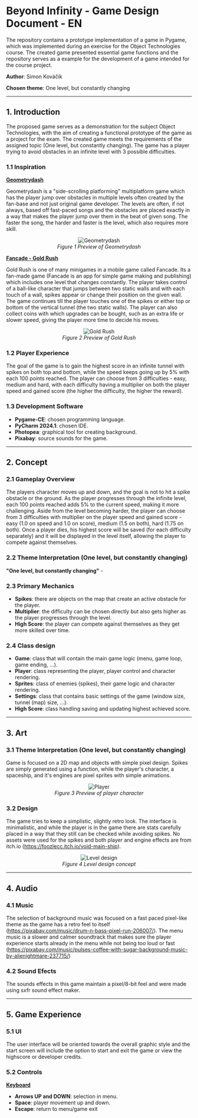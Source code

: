 # **Beyond Infinity - Game Design Document - EN**

The repository contains a prototype implementation of a game in Pygame, which was implemented during an exercise for the Object Technologies course. The created game presented essential game functions and the repository serves as a example for the development of a game intended for the course project.

**Author**: Simon Kováčik

**Chosen theme**: One level, but constantly changing

---
## **1. Introduction**
The proposed game serves as a demonstration for the subject Object Technologies, with the aim of creating a functional prototype of the game as a project for the exam. The created game meets the requirements of the assigned topic (One level, but constantly changing). The game has a player trying to avoid obstacles in an infinite level with 3 possible difficulties.

### **1.1 Inspiration**
<ins>**Geometrydash**</ins>

Geometrydash is a "side-scrolling platforming" multiplatform game which has the player jump over obstacles in multiple levels often created by the fan-base and not just original game developer. The levels are often, if not always, based off fast-paced songs and the obstacles are placed exactly in a way that makes the player jump over them in the beat of given song. The faster the song, the harder and faster is the level, which also requires more skill.

<p align="center">
  <img src="https://github.com/Rikito001/Beyond-Infinity/blob/main/Images/geometrydash.jpg" alt="Geometrydash">
  <br>
  <em>Figure 1 Preview of Geometrydash</em>
</p>

<ins>**Fancade - Gold Rush**</ins>

Gold Rush is one of many minigames in a mobile game called Fancade. Its a fan-made game (Fancade is an app for simple game making and publishing) which includes one level that changes constantly. The player takes control of a ball-like character that jumps between two static walls and with each touch of a wall, spikes appear or change their position on the given wall. The game continues till the player touches one of the spikes or either top or bottom of the vertical tunnel (the two static walls). The player can also collect coins with which upgrades can be bought, such as an extra life or slower speed, giving the player more time to decide his moves. 

<p align="center">
  <img src="https://github.com/Rikito001/Beyond-Infinity/blob/main/Images/GoldRush.jpg" alt="Gold Rush">
  <br>
  <em>Figure 2 Preview of Gold Rush</em>
</p>

### **1.2 Player Experience**
The goal of the game is to gain the highest score in an infinite tunnel with spikes on both top and bottom, while the speed keeps going up by 5% with each 100 points reached. The player can choose from 3 difficulties - easy, medium and hard, with each difficulty having a multiplier on both the player speed and gained score (the higher the difficulty, the higher the reward).

### **1.3 Development Software**
- **Pygame-CE**: chosen programming language.
- **PyCharm 2024.1**: chosen IDE.
- **Photopea**: graphical tool for creating background.
- **Pixabay**: source sounds for the game.

---
## **2. Concept**

### **2.1 Gameplay Overview**
The players character moves up and down, and the goal is not to hit a spike obstacle or the ground. As the player progresses through the infinite level, each 100 points reached adds 5% to the current speed, making it more challenging. Aside from the level becoming harder, the player can choose from 3 difficulties with multiplier on the player speed and gained score - easy (1.0 on speed and 1.0 on score), medium (1.5 on both), hard (1.75 on both). Once a player dies, his highest score will be saved (for each difficulty separately) and it will be displayed in the level itself, allowing the player to compete against themselves.

### **2.2 Theme Interpretation (One level, but constantly changing)**
**"One level, but constantly changing"** - 

### **2.3 Primary Mechanics**
- **Spikes**: there are objects on the map that create an active obstacle for the player.
- **Multiplier**: the difficulty can be chosen directly but also gets higher as the player progresses through the level.
- **High Score**: the player can compete against themselves as they get more skilled over time.

### **2.4 Class design**
- **Game**: class that will contain the main game logic (menu, game loop, game ending, ...).
- **Player**: class representing the player, player control and character rendering.
- **Sprites**: class of enemies (spikes), their game logic and character rendering.
- **Settings**: class that contains basic settings of the game (window size, tunnel (map) size, ...).
- **High Score**: class handling saving and updating highest achieved score.

---
## **3. Art**

### **3.1 Theme Interpretation (One level, but constantly changing)**
Game is focused on a 2D map and objects with simple pixel design. Spikes are simply generated using a function, while the player's character, a spaceship, and it's engines are pixel sprites with simple animations.

<p align="center">
  <img src="https://github.com/Rikito001/Beyond-Infinity/blob/main/Images/PlayerPreview.png" alt="Player">
  <br>
  <em>Figure 3 Preview of player character</em>
</p>

### **3.2 Design**
The game tries to keep a simplistic, slightly retro look. The interface is minimalistic, and while the player is in the game there are stats carefully placed in a way that they still can be checked while avoiding spikes. No assets were used for the spikes and both player and engine effects are from itch.io (https://foozlecc.itch.io/void-main-ship).
<p align="center">
  <img src="https://github.com/Rikito001/Beyond-Infinity/blob/main/Images/LevelPreview.png" alt="Level design">
  <br>
  <em>Figure 4 Level design concept</em>
</p>

---
## **4. Audio**

### **4.1 Music**
The selection of background music was focused on a fast paced pixel-like theme as the game has a retro feel to itself (https://pixabay.com/music/drum-n-bass-pixel-run-206007/). The menu music is a slower and calmer soundtrack that makes sure the player experience starts already in the menu while not being too loud or fast (https://pixabay.com/music/pulses-coffee-with-sugar-background-music-by-alienightmare-237715/)

### **4.2 Sound Efects**
The sounds effects in this game maintain a pixel/8-bit feel and were made using sxfr sound effect maker.

---
## **5. Game Experience**

### **5.1 UI**
The user interface will be oriented towards the overall graphic style and the start screen will include the option to start and exit the game or view the highscore or developer credits.

### **5.2 Controls**
<ins>**Keyboard**</ins>
- **Arrows UP and DOWN**: selection in menu.
- **Space**: player movement up and down.
- **Escape**: return to menu/game exit
